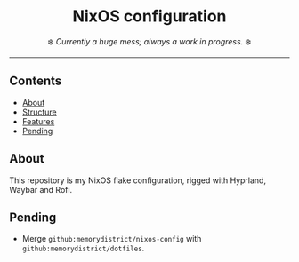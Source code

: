 <h1 align="center">
    NixOS configuration
</h1>

<p align="center">
    ❄️ <i>Currently a huge mess; always a work in progress.</i> ❄️
</p>

---

## Contents
- [About](#about)
- [Structure](#structure)
- [Features](#features)
- [Pending](#pending)

## About
This repository is my NixOS flake configuration, rigged with Hyprland, Waybar and Rofi.

## Pending
- Merge `github:memorydistrict/nixos-config` with `github:memorydistrict/dotfiles`.

